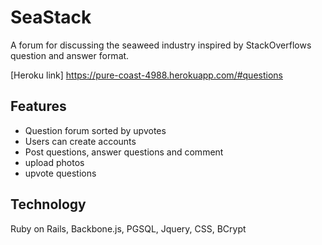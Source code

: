 # SeaStack

A forum for discussing the seaweed industry inspired by StackOverflows question
and answer format.

[Heroku link] https://pure-coast-4988.herokuapp.com/#questions

[heroku]: https://pure-coast-4988.herokuapp.com/#questions

## Features
  - Question forum sorted by upvotes
  - Users can create accounts
  - Post questions, answer questions and comment
  - upload photos
  - upvote questions


## Technology
  Ruby on Rails, Backbone.js, PGSQL, Jquery, CSS, BCrypt





<!-- rm ~/.ssh/id_rsa.pub
heroku login
ssh-keygen -t rsa -b 4096 -C "bbraelan@gmail.com"
heroku keys:add
git remote add heroku git@heroku.com:pure-coast-4988.git
git push heroku master
heroku open -->

